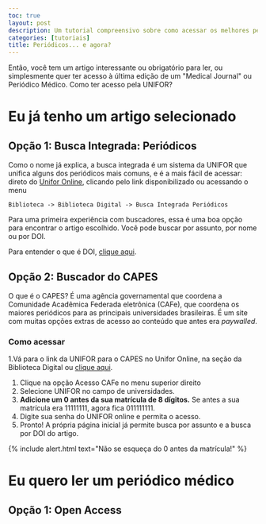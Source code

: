 ```yaml
---
toc: true
layout: post
description: Um tutorial compreensivo sobre como acessar os melhores periódicos e artigos
categories: [tutoriais]
title: Periódicos... e agora?
---
```


Então, você tem um artigo interessante ou obrigatório para ler, ou simplesmente quer ter acesso à última edição de um "Medical Journal" ou Periódico Médico. Como ter acesso pela UNIFOR?

# Eu já tenho um artigo selecionado

## Opção 1: Busca Integrada: Periódicos

Como o nome já explica, a busca integrada é um sistema da UNIFOR que unifica alguns dos periódicos mais comuns, e é a mais fácil de acessar: direto do [Unifor Online](https://uol.unifor.br/biblioteca/app/bibliotecadigital/listar?), clicando pelo link disponibilizado ou acessando o menu

```
Biblioteca -> Biblioteca Digital -> Busca Integrada Periódicos
```  
Para uma primeira experiência com buscadores, essa é uma boa opção para encontrar o artigo escolhido. Você pode buscar por assunto, por nome ou por DOI.  

Para entender o que é DOI, [clique aqui](https://blog.even3.com.br/o-que-e-doi/).

## Opção 2: Buscador do CAPES

O que é o CAPES? É uma agência governamental que coordena a Comunidade Acadêmica Federada eletrônica (CAFe), que coordena os maiores periódicos para as principais universidades brasileiras. É um site com muitas opções extras de acesso ao conteúdo que antes era *paywalled*.

### Como acessar

1.Vá para o link da UNIFOR para o CAPES no Unifor Online, na seção da Biblioteca Digital ou [clique aqui](http://www-periodicos-capes-gov-br.ezl.periodicos.capes.gov.br/index.php?).
1. Clique na opção Acesso CAFe no menu superior direito
1. Selecione UNIFOR no campo de universidades.
1. __Adicione um 0 antes da sua matrícula de 8 dígitos.__ Se antes a sua matrícula era 11111111, agora fica 011111111.
1. Digite sua senha do UNIFOR online e permita o acesso.
1. Pronto! A própria página inicial já permite busca por assunto e a busca por DOI do artigo.

{% include alert.html text="Não se esqueça do 0 antes da matrícula!" %}

# Eu quero ler um periódico médico

## Opção 1: Open Access
